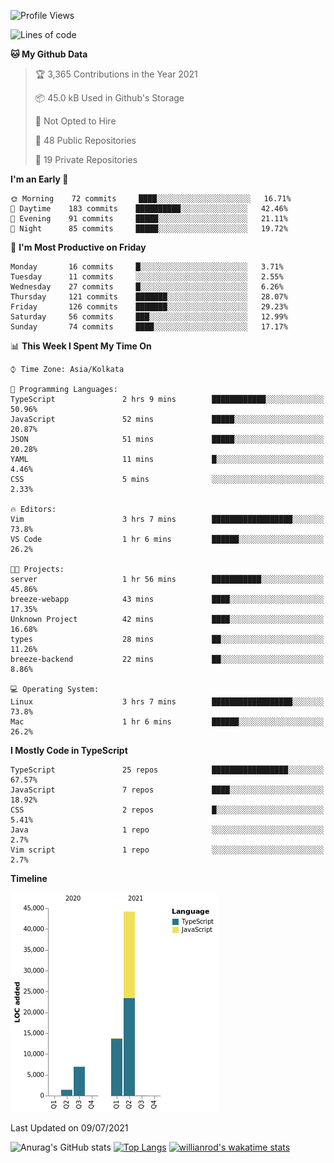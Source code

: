 <!--START_SECTION:waka-->
![Profile Views](http://img.shields.io/badge/Profile%20Views-1-blue)

![Lines of code](https://img.shields.io/badge/From%20Hello%20World%20I%27ve%20Written-66336%20lines%20of%20code-blue)

**🐱 My Github Data** 

> 🏆 3,365 Contributions in the Year 2021
 > 
> 📦 45.0 kB Used in Github's Storage 
 > 
> 🚫 Not Opted to Hire
 > 
> 📜 48 Public Repositories 
 > 
> 🔑 19 Private Repositories  
 > 
**I'm an Early 🐤** 

```text
🌞 Morning    72 commits     ████░░░░░░░░░░░░░░░░░░░░░   16.71% 
🌆 Daytime    183 commits    ██████████░░░░░░░░░░░░░░░   42.46% 
🌃 Evening    91 commits     █████░░░░░░░░░░░░░░░░░░░░   21.11% 
🌙 Night      85 commits     █████░░░░░░░░░░░░░░░░░░░░   19.72%

```
📅 **I'm Most Productive on Friday** 

```text
Monday       16 commits     █░░░░░░░░░░░░░░░░░░░░░░░░   3.71% 
Tuesday      11 commits     ░░░░░░░░░░░░░░░░░░░░░░░░░   2.55% 
Wednesday    27 commits     █░░░░░░░░░░░░░░░░░░░░░░░░   6.26% 
Thursday     121 commits    ███████░░░░░░░░░░░░░░░░░░   28.07% 
Friday       126 commits    ███████░░░░░░░░░░░░░░░░░░   29.23% 
Saturday     56 commits     ███░░░░░░░░░░░░░░░░░░░░░░   12.99% 
Sunday       74 commits     ████░░░░░░░░░░░░░░░░░░░░░   17.17%

```


📊 **This Week I Spent My Time On** 

```text
⌚︎ Time Zone: Asia/Kolkata

💬 Programming Languages: 
TypeScript               2 hrs 9 mins        ████████████░░░░░░░░░░░░░   50.96% 
JavaScript               52 mins             █████░░░░░░░░░░░░░░░░░░░░   20.87% 
JSON                     51 mins             █████░░░░░░░░░░░░░░░░░░░░   20.28% 
YAML                     11 mins             █░░░░░░░░░░░░░░░░░░░░░░░░   4.46% 
CSS                      5 mins              ░░░░░░░░░░░░░░░░░░░░░░░░░   2.33%

🔥 Editors: 
Vim                      3 hrs 7 mins        ██████████████████░░░░░░░   73.8% 
VS Code                  1 hr 6 mins         ██████░░░░░░░░░░░░░░░░░░░   26.2%

🐱‍💻 Projects: 
server                   1 hr 56 mins        ███████████░░░░░░░░░░░░░░   45.86% 
breeze-webapp            43 mins             ████░░░░░░░░░░░░░░░░░░░░░   17.35% 
Unknown Project          42 mins             ████░░░░░░░░░░░░░░░░░░░░░   16.68% 
types                    28 mins             ██░░░░░░░░░░░░░░░░░░░░░░░   11.26% 
breeze-backend           22 mins             ██░░░░░░░░░░░░░░░░░░░░░░░   8.86%

💻 Operating System: 
Linux                    3 hrs 7 mins        ██████████████████░░░░░░░   73.8% 
Mac                      1 hr 6 mins         ██████░░░░░░░░░░░░░░░░░░░   26.2%

```

**I Mostly Code in TypeScript** 

```text
TypeScript               25 repos            █████████████████░░░░░░░░   67.57% 
JavaScript               7 repos             ████░░░░░░░░░░░░░░░░░░░░░   18.92% 
CSS                      2 repos             █░░░░░░░░░░░░░░░░░░░░░░░░   5.41% 
Java                     1 repo              ░░░░░░░░░░░░░░░░░░░░░░░░░   2.7% 
Vim script               1 repo              ░░░░░░░░░░░░░░░░░░░░░░░░░   2.7%

```


**Timeline**

![Chart not found](https://raw.githubusercontent.com/wise-introvert/wise-introvert/master/charts/bar_graph.png) 


 Last Updated on 09/07/2021
<!--END_SECTION:waka-->
![Anurag's GitHub stats](https://github-readme-stats.vercel.app/api?username=wise-introvert&count_private=true&show_icons=true)
[![Top Langs](https://github-readme-stats.vercel.app/api/top-langs/?username=wise-introvert&langs_count=10)](https://github.com/anuraghazra/github-readme-stats)
[![willianrod's wakatime stats](https://github-readme-stats.vercel.app/api/wakatime?username=wiseintrovert)](https://github.com/anuraghazra/github-readme-stats)
